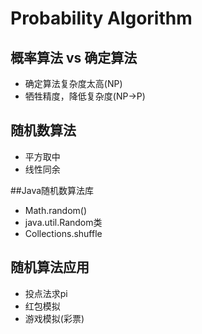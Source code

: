 # Probability Algorithm

## 概率算法 vs 确定算法
- 确定算法复杂度太高(NP)
- 牺牲精度，降低复杂度(NP->P)

## 随机数算法
- 平方取中
- 线性同余

##Java随机数算法库
- Math.random()
- java.util.Random类
- Collections.shuffle

## 随机算法应用
- 投点法求pi
- 红包模拟
- 游戏模拟(彩票)